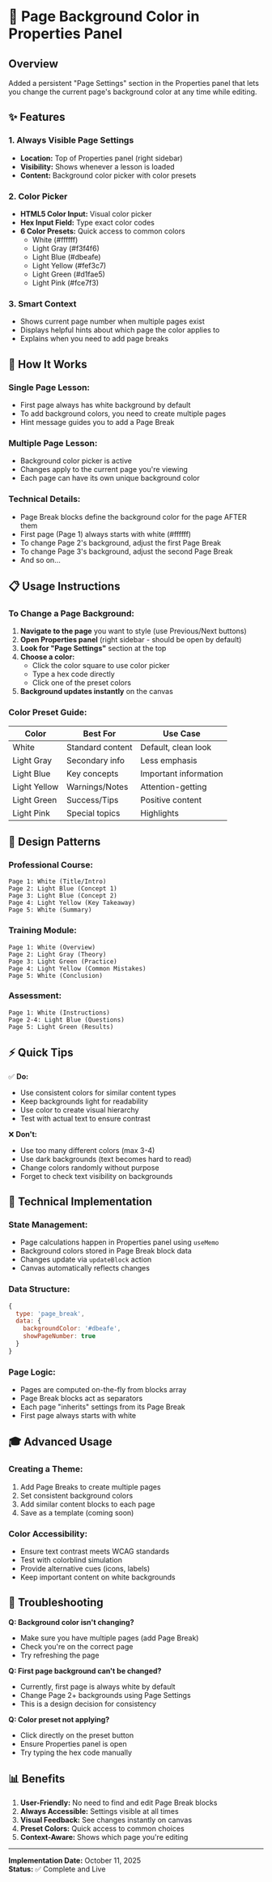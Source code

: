 # 🎨 Page Background Color in Properties Panel

## Overview
Added a persistent "Page Settings" section in the Properties panel that lets you change the current page's background color at any time while editing.

## ✨ Features

### **1. Always Visible Page Settings**
- **Location:** Top of Properties panel (right sidebar)
- **Visibility:** Shows whenever a lesson is loaded
- **Content:** Background color picker with color presets

### **2. Color Picker**
- **HTML5 Color Input:** Visual color picker
- **Hex Input Field:** Type exact color codes
- **6 Color Presets:** Quick access to common colors
  - White (#ffffff)
  - Light Gray (#f3f4f6)
  - Light Blue (#dbeafe)
  - Light Yellow (#fef3c7)
  - Light Green (#d1fae5)
  - Light Pink (#fce7f3)

### **3. Smart Context**
- Shows current page number when multiple pages exist
- Displays helpful hints about which page the color applies to
- Explains when you need to add page breaks

## 🎯 How It Works

### **Single Page Lesson:**
- First page always has white background by default
- To add background colors, you need to create multiple pages
- Hint message guides you to add a Page Break

### **Multiple Page Lesson:**
- Background color picker is active
- Changes apply to the current page you're viewing
- Each page can have its own unique background color

### **Technical Details:**
- Page Break blocks define the background color for the page AFTER them
- First page (Page 1) always starts with white (#ffffff)
- To change Page 2's background, adjust the first Page Break
- To change Page 3's background, adjust the second Page Break
- And so on...

## 📋 Usage Instructions

### **To Change a Page Background:**

1. **Navigate to the page** you want to style (use Previous/Next buttons)
2. **Open Properties panel** (right sidebar - should be open by default)
3. **Look for "Page Settings"** section at the top
4. **Choose a color:**
   - Click the color square to use color picker
   - Type a hex code directly
   - Click one of the preset colors
5. **Background updates instantly** on the canvas

### **Color Preset Guide:**

| Color | Best For | Use Case |
|-------|----------|----------|
| White | Standard content | Default, clean look |
| Light Gray | Secondary info | Less emphasis |
| Light Blue | Key concepts | Important information |
| Light Yellow | Warnings/Notes | Attention-getting |
| Light Green | Success/Tips | Positive content |
| Light Pink | Special topics | Highlights |

## 🎨 Design Patterns

### **Professional Course:**
```
Page 1: White (Title/Intro)
Page 2: Light Blue (Concept 1)
Page 3: Light Blue (Concept 2)
Page 4: Light Yellow (Key Takeaway)
Page 5: White (Summary)
```

### **Training Module:**
```
Page 1: White (Overview)
Page 2: Light Gray (Theory)
Page 3: Light Green (Practice)
Page 4: Light Yellow (Common Mistakes)
Page 5: White (Conclusion)
```

### **Assessment:**
```
Page 1: White (Instructions)
Page 2-4: Light Blue (Questions)
Page 5: Light Green (Results)
```

## ⚡ Quick Tips

✅ **Do:**
- Use consistent colors for similar content types
- Keep backgrounds light for readability
- Use color to create visual hierarchy
- Test with actual text to ensure contrast

❌ **Don't:**
- Use too many different colors (max 3-4)
- Use dark backgrounds (text becomes hard to read)
- Change colors randomly without purpose
- Forget to check text visibility on backgrounds

## 🔧 Technical Implementation

### **State Management:**
- Page calculations happen in Properties panel using `useMemo`
- Background colors stored in Page Break block data
- Changes update via `updateBlock` action
- Canvas automatically reflects changes

### **Data Structure:**
```javascript
{
  type: 'page_break',
  data: {
    backgroundColor: '#dbeafe',
    showPageNumber: true
  }
}
```

### **Page Logic:**
- Pages are computed on-the-fly from blocks array
- Page Break blocks act as separators
- Each page "inherits" settings from its Page Break
- First page always starts with white

## 🎓 Advanced Usage

### **Creating a Theme:**
1. Add Page Breaks to create multiple pages
2. Set consistent background colors
3. Add similar content blocks to each page
4. Save as a template (coming soon)

### **Color Accessibility:**
- Ensure text contrast meets WCAG standards
- Test with colorblind simulation
- Provide alternative cues (icons, labels)
- Keep important content on white backgrounds

## 🐛 Troubleshooting

**Q: Background color isn't changing?**
- Make sure you have multiple pages (add Page Break)
- Check you're on the correct page
- Try refreshing the page

**Q: First page background can't be changed?**
- Currently, first page is always white by default
- Change Page 2+ backgrounds using Page Settings
- This is a design decision for consistency

**Q: Color preset not applying?**
- Click directly on the preset button
- Ensure Properties panel is open
- Try typing the hex code manually

## 📊 Benefits

1. **User-Friendly:** No need to find and edit Page Break blocks
2. **Always Accessible:** Settings visible at all times
3. **Visual Feedback:** See changes instantly on canvas
4. **Preset Colors:** Quick access to common choices
5. **Context-Aware:** Shows which page you're editing

---

**Implementation Date:** October 11, 2025  
**Status:** ✅ Complete and Live

